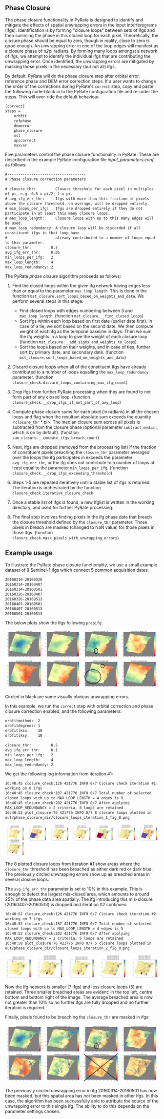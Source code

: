 ## Phase Closure

The phase closure functionality in PyRate is designed to identify and mitigate the 
effects of spatial unwrapping errors in the input interferograms (ifgs).
Identification is by forming "closure loops" between sets of ifgs and then
summing the phase in this closed loop for each pixel. Theoretically, the closure
phase should be equal to zero, though in reality, close to zero is good enough.
An unwrapping error in one of the loop edges will manifest as a closure phase of
n*2*pi radians.
By forming many loops amongst a network of ifgs, we attempt to identify
the individual ifgs that are contributing the unwrapping error.
Once identified, the unwrapping errors are mitigated by masking those pixels in
the necessary (but not all) ifgs.

By default, PyRate will do the phase closure step after orbital error, reference
phase and DEM error correction steps.
If a user wants to change the order of the corrections during PyRate's `correct`
step, copy and paste the following code-block in to the PyRate configuration file
and re-order the steps. This will over-ride the default behaviour.

```
[correct]
steps =
    orbfit
    refphase
    demerror
    phase_closure
    mst
    apscorrect
    maxvar
```


Five parameters control the phase closure functionality in PyRate.
These are described in the example PyRate configuration file
_input_parameters.conf_ as follows:

```
#------------------------------------
# Phase closure correction parameters

# closure_thr:         Closure threshold for each pixel in multiples of pi, e.g. 0.5 = pi/2, 1 = pi.
# avg_ifg_err_thr:     Ifgs with more than this fraction of pixels above the closure threshold, on average, will be dropped entirely.
# min_loops_per_ifg:   Ifgs are dropped entirely if they do not participate in at least this many closure loops.
# max_loop_length:     Closure loops with up to this many edges will be used.
# max_loop_redundancy: A closure loop will be discarded if all constituent ifgs in that loop have
#                      already contributed to a number of loops equal to this parameter.
closure_thr:         0.5
avg_ifg_err_thr:     0.05
min_loops_per_ifg:   2
max_loop_length:     4
max_loop_redundancy: 2
```

The PyRate _phase closure_ algorithm proceeds as follows:

1. Find the closed loops within the given ifg network having edges less than or
   equal to the parameter `max_loop_length`. This is done in the function
   `mst_closure.sort_loops_based_on_weights_and_date`.
   We perform several steps in this stage:
    
    - Find closed loops with edges numbering between 3 and `max_loop_length`.
      (function `mst_closure.__find_closed_loops`)
    - Sort ifgs within each loop based on first date (earlier date first).
      In case of a tie, we sort based on the second date. We then compute
      weight of each ifg as the temporal baseline in days.
      Then we sum the ifg weights in a loop to give the weight of each closure loop
      (function `mst_closure.__add_signs_and_weights_to_loops`). 
    - Sort the loops based on their weights, and in case of ties, further
      sort by primary date, and secondary date.
      (function `mst_closure.sort_loops_based_on_weights_and_date`)

2. Discard closure loops when all of the constituent ifgs have already contributed
   to a number of loops equalling the `max_loop_redundancy` parameter.
   (function `closure_check.discard_loops_containing_max_ifg_count`)

3. Drop ifgs from further PyRate processing when they are found to not form part
   of any closed loop.
   (function `closure_check.__drop_ifgs_if_not_part_of_any_loop`)

4. Compute phase closure sums for each pixel (in radians) in all the chosen loops
   and flag when the resultant absolute sum exceeds the quantity <`closure_thr` * pi>.
   The median closure sum across all pixels is subtracted from the closure phase 
   (optional parameter `subtract_median`, which is on by default).
   (function `sum_closure.__compute_ifgs_breach_count`)

5. Next, ifgs are dropped (removed from the processing list) if the fraction of
   constituent pixels breaching the `closure_thr` parameter averaged over the loops
   the ifg participates in exceeds the parameter `avg_ifg_err_thr`, or the ifg
   does not contribute to a number of loops at least equal to the parameter
   `min_loops_per_ifg`.
   (function `closure_check.__drop_ifgs_exceeding_threshold`)
   
6. Steps 1-5 are repeated iteratively until a stable list of ifgs is returned.
   The iteration is orchestrated by the function `closure_check.iterative_closure_check`.
   
7. Once a stable list of ifgs is found, a new ifglist is written in the working
   directory, and used for further PyRate processing.
   
8. The final step involves finding pixels in the ifg phase data that breach the
   closure threshold defined by the `closure_thr` parameter. Those pixels in breach
   are masked (changed to NaN value) for those pixels in those ifgs.
   (function `closure_check.mask_pixels_with_unwrapping_errors`)

## Example usage

To illustrate the PyRate phase closure functionality, we use a small example dataset
of 8 Sentinel-1 ifgs which connect 5 common acquisition dates:

```
20160314-20160326
20160314-20160407
20160314-20160501
20160326-20160407
20160326-20160513
20160407-20160501
20160407-20160513
20160501-20160513
```

The below plots show the ifgs following `prepifg`:

![Ifgs before phase closure correction](./images/ifg-phase-plot-1-before.png)

Circled in black are some visually obvious unwrapping errors.

In this example, we run the `correct` step with orbital correction and phase
closure correction enabled, and the following parameters:

```
orbfitmethod:  2
orbfitdegrees: 1
orbfitlksx:    10
orbfitlksy:    10

closure_thr:         0.5
avg_ifg_err_thr:     0.1
min_loops_per_ifg:   2
max_loop_length:     4
max_loop_redundancy: 2
```

We get the following log information from iteration #1:

```
16:40:45 closure_check:126 421776 INFO 0/7 Closure check iteration #1: working on 8 ifgs
16:40:45 closure_check:187 421776 INFO 0/7 Total number of selected closed loops with up to MAX_LOOP_LENGTH = 4 edges is 9
16:40:45 closure_check:202 421776 INFO 0/7 After applying MAX_LOOP_REDUNDANCY = 2 criteria, 8 loops are retained
16:40:52 plot_closure:76 421776 INFO 0/7 8 closure loops plotted in out/phase_closure_dir/closure_loops_iteration_1_fig_0.png
```

![Iteration #1 closure loops](./images/closure_loops_iteration_1_fig_0.png)

The 8 plotted closure loops from iteration #1 show areas where the `closure_thr`
threshold has been breached as either dark red or dark blue. The previously
circled unwrapping errors show up as breached areas in several closure loops.

The `avg_ifg_err_thr` parameter is set to 10% in this example. This is enough
to detect the largest mis-closed area, which amounts to around 25% of the phase
data area spatially. The ifg introducing this mis-closure (20160407-20160513)
is dropped and iteration #2 continues:

```
16:40:52 closure_check:126 421776 INFO 0/7 Closure check iteration #2: working on 7 ifgs
16:40:52 closure_check:187 421776 INFO 0/7 Total number of selected closed loops with up to MAX_LOOP_LENGTH = 4 edges is 5
16:40:52 closure_check:202 421776 INFO 0/7 After applying MAX_LOOP_REDUNDANCY = 2 criteria, 5 loops are retained
16:40:58 plot_closure:76 421776 INFO 0/7 5 closure loops plotted in out/phase_closure_dir/closure_loops_iteration_2_fig_0.png
```

![Iteration #2 closure loops](./images/closure_loops_iteration_2_fig_0.png)

Now the ifg network is smaller (7 ifgs) and less closure loops (5) are retained.
Three smaller breached areas are evident: in the top left, centre bottom and
bottom right of the image. The average breached area is now not greater than 10%
so no further ifgs are fully dropped and no further iteration is required.

Finally, pixels found to be breaching the `closure_thr` are masked in ifgs:

![Ifgs after phase closure correction](./images/ifg-phase-plot-1-after.png)

The previously circled unwrapping error in ifg 20160314-20160501 has now been
masked, but this spatial area has not been masked in other ifgs. In this case,
the algorithm has been successfully able to attribute the source of the unwrapping
error to this single ifg. The ability to do this depends on the parameter
settings chosen.

